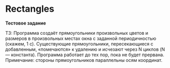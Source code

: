 # Rectangles
**Тестовое задание**

ТЗ:
Программа создаёт прямоугольники произвольных цветов и размеров в произвольных местах окна с заданной периодичностью (скажем, 1 с). Существующие прямоугольники, пересекающиеся с добавленным, «помечаются» к удалению и исчезают через N циклов (N — константа). Программа работает до тех пор, пока не будет прервана.
Примечание: стороны прямоугольников параллельны осям координат.
